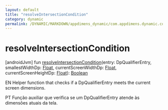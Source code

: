 ```yaml
---
layout: default
title: "resolveIntersectionCondition"
category: dynamic
permalink: /DYNAMIC/MARKDOWN/appdimens_dynamic/com.appdimens.dynamic.compose/-app-dimens-adjustment-factors/resolve-intersection-condition.html
---
```


# resolveIntersectionCondition

[androidJvm]
fun [resolveIntersectionCondition](resolve-intersection-condition.md)(entry: DpQualifierEntry, smallestWidthDp: [Float](https://kotlinlang.org/api/core/kotlin-stdlib/kotlin/-float/index.html), currentScreenWidthDp: [Float](https://kotlinlang.org/api/core/kotlin-stdlib/kotlin/-float/index.html), currentScreenHeightDp: [Float](https://kotlinlang.org/api/core/kotlin-stdlib/kotlin/-float/index.html)): [Boolean](https://kotlinlang.org/api/core/kotlin-stdlib/kotlin/-boolean/index.html)

EN Helper function that checks if a DpQualifierEntry meets the current screen dimensions.

PT Função auxiliar que verifica se um DpQualifierEntry atende às dimensões atuais da tela.